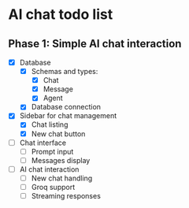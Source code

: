 # AI chat todo list

## Phase 1: Simple AI chat interaction

- [x] Database
  - [x] Schemas and types:
    - [x] Chat
    - [x] Message
    - [x] Agent
  - [x] Database connection
- [x] Sidebar for chat management
  - [x] Chat listing
  - [x] New chat button
- [ ] Chat interface
  - [ ] Prompt input
  - [ ] Messages display
- [ ] AI chat interaction
  - [ ] New chat handling
  - [ ] Groq support
  - [ ] Streaming responses